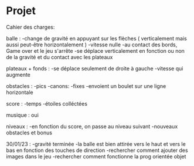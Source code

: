 # Projet

Cahier des charges:


balle :
-change de gravité en appuyant sur les flèches ( verticalement mais aussi peut-être horizontalement )
-vitesse nulle
-au contact des bords, Game over et le jeu s'arrête
-se déplace verticalement en fonction ou non de la gravité et du contact avec les plateaux

plateaux + fonds : 
-se déplace seulement de droite à gauche
-vitesse qui augmente
                   
obstacles :
-pics
-canons: -fixes
         -envoient un boulet sur une ligne horizontale
                     
score : 
-temps
-étoiles colléctées
        
        
musique : oui

niveaux : 
-en fonction du score, on passe au niveau suivant
-nouveaux obstacles et bonus
          
          
          
 30/01/23 :
 -gravité terminée
 -la balle est bien attirée vers le haut et vers le bas en fonction des touches de direction
 -rechercher comment ajouter des images dans le jeu
 -rechercher comment fonctionne la prog orientée objet

         
                     
                
        
